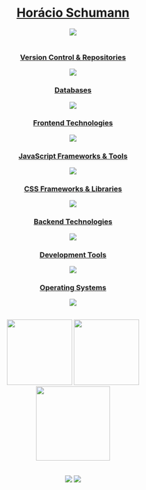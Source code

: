 <h1 align="center">
   <a href="https://www.linkedin.com/in/horaciosdev/">Horácio Schumann</a>    
</h1>
<div align="center">
   <img src="https://readme-typing-svg.demolab.com/?lines=fetch(&quot;Grandes+Ideias!&quot;).then(🚀);parseCode(&quot;Grandes+✨+Soluções!&quot;);debug(&quot;🫸🐛&quot;);console.log(&quot;Linhas+que+🔗+conectam!&quot;);while(coding){+drinkCoffee(☕)+}&font=Fira%20Code&center=true&width=600&height=50&duration=4000&pause=1000" >
</div>
  
<div align="center" valign="top"><br>
  <p align="center">
    <a href="https://skillicons.dev">    
      <h3>Version Control & Repositories</h3>
      <img src="https://skillicons.dev/icons?i=git,github,bitbucket" />
      <br />    
      <h3>Databases</h3>
      <img src="https://skillicons.dev/icons?i=mysql,postgresql,mongodb" />
      <br />    
      <h3>Frontend Technologies</h3>
      <img src="https://skillicons.dev/icons?i=html,css,js,jquery" />
      <br />    
      <h3>JavaScript Frameworks & Tools</h3>
      <img src="https://skillicons.dev/icons?i=react,redux,prisma,nextjs,ts,vercel" />
      <br />    
      <h3>CSS Frameworks & Libraries</h3>
      <img src="https://skillicons.dev/icons?i=tailwind,bootstrap,scss,materialui" />
      <br />    
      <h3>Backend Technologies</h3>
      <img src="https://skillicons.dev/icons?i=nodejs,adonis,php,laravel" />
      <br />    
      <h3>Development Tools</h3>
      <img src="https://skillicons.dev/icons?i=vscode,postman,photoshop,blender" />
      <br />
      <h3>Operating Systems</h3>
      <img src="https://skillicons.dev/icons?i=windows,linux,mint" />
    </a>
  </p>   
</div>

<br/>

<div align="center">
  <a href="https://github.com/horaciosdev"><a/>
    <img height="150em" src="https://github-readme-stats.vercel.app/api?username=horaciosdev&count_private=true&include_all_commits=true&show_icons=true&theme=dark&hide_border=false&show_owner=true"/>
    <img height="150em" src="https://github-readme-stats.vercel.app/api/top-langs/?username=horaciosdev&theme=dark&hide_border=false&&layout=compact"/> <br/>
    <img  height="170"  src="https://github-readme-streak-stats.herokuapp.com/?user=horaciosdev&stroke=ffffff&background=171717&ring=3382ed&fire=3382ed&currStreakNum=ffffff&currStreakLabel=3382ed&sideNums=ffffff&sideLabels=ffffff&dates=ffffff&hide_border=false" />
</div>

<br/>
<br/>

<div align="center">  
  <a href="https://www.linkedin.com/in/horaciosdev/" target="_blank"><img src="https://img.shields.io/badge/-LinkedIn-%230077B5?style=for-the-badge&logo=linkedin&logoColor=white" target="_blank"></a> 
  <a href="horacio.schumann@gmail.com"><img src="https://img.shields.io/badge/-Gmail-%23333?style=for-the-badge&logo=gmail&logoColor=white" target="_blank"></a>
</div>
